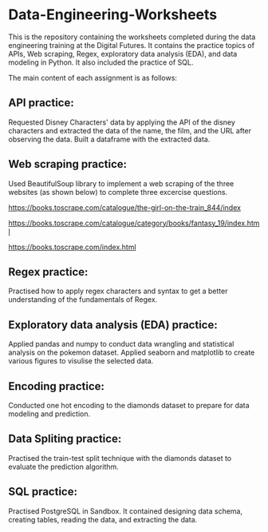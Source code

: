 # Data-Engineering-Worksheets

This is the repository containing the worksheets completed during the data engineering training at the Digital Futures. 
It contains the practice topics of APIs, Web scraping, Regex, exploratory data analysis (EDA), and data modeling in Python.
It also included the practice of SQL.

The main content of each assignment is as follows:

## **API practice**:

Requested Disney Characters' data by applying the API of the disney characters and extracted the data of the name, the film, and the URL after observing the data.
Built a dataframe with the extracted data.

## **Web scraping practice**:

Used BeautifulSoup library to implement a web scraping of the three websites (as shown below) to complete three excercise questions.

https://books.toscrape.com/catalogue/the-girl-on-the-train_844/index

https://books.toscrape.com/catalogue/category/books/fantasy_19/index.html

https://books.toscrape.com/index.html

## **Regex practice**:
Practised how to apply regex characters and syntax to get a better understanding of the fundamentals of Regex.

## **Exploratory data analysis (EDA) practice**:

Applied pandas and numpy to conduct data wrangling and statistical analysis on the pokemon dataset.
Applied seaborn and matplotlib to create various figures to visulise the selected data.

## **Encoding practice**:

Conducted one hot encoding to the diamonds dataset to prepare for data modeling and prediction.

## **Data Spliting practice**:

Practised the train-test split technique with the diamonds dataset to evaluate the prediction algorithm.

## **SQL practice**:
Practised PostgreSQL in Sandbox. It contained designing data schema, creating tables, reading the data, and extracting the data.

